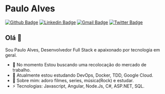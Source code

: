 # Paulo Alves
[![Github Badge](https://img.shields.io/badge/-Github-000?style=flat-square&logo=Github&logoColor=white&link=https://github.com/PauloAlves8039)](https://github.com/PauloAlves8039)
[![Linkedin Badge](https://img.shields.io/badge/-LinkedIn-blue?style=flat-square&logo=Linkedin&logoColor=white&link=https://www.linkedin.com/in/paulo-alves3486)](https://www.linkedin.com/in/paulo-alves3486)
[![Gmail Badge](https://img.shields.io/badge/-Gmail-c14438?style=flat-square&logo=Gmail&logoColor=white&link=mailto:pj38alves@gmail.com)](mailto:pj38alves@gmail.com)
[![Twitter Badge](https://img.shields.io/badge/-Twitter-1ca0f1?style=flat-square&labelColor=1ca0f1&logo=twitter&logoColor=white&link=https://twitter.com/PauloJunior788)](https://twitter.com/PauloJunior788)

## Olá 👋 

Sou Paulo Alves, Desenvolvedor Full Stack e apaixonado por tecnologia em geral. 

- 🔭 No momento Estou buscando uma recolocação do mercado de trabalho.
- 🌱 Atualmente estou estudando DevOps, Docker, TDD, Google Cloud.
- 💬 Sobre mim: adoro filmes, series, música(Rock) e estudar. 
-  ⚡ Tecnologias: Javascript, Angular, Node.Js, C#, ASP.NET, SQL.

<!--
**PauloAlves8039/PauloAlves8039** is a ✨ _special_ ✨ repository because its `README.md` (this file) appears on your GitHub profile.

Here are some ideas to get you started:

- 🔭 I’m currently working on ...
- 🌱 I’m currently learning ...
- 👯 I’m looking to collaborate on ...
- 🤔 I’m looking for help with ...
- 💬 Ask me about ...
- 📫 How to reach me: ...
- 😄 Pronouns: ...
- ⚡ Fun fact: ...
-->
